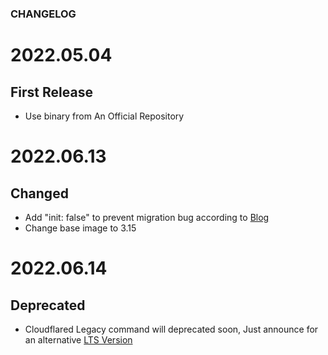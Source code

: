 ### CHANGELOG

# 2022.05.04
## First Release

- Use binary from An Official Repository 

# 2022.06.13
## Changed

- Add "init: false" to prevent migration bug according to [Blog](https://developers.home-assistant.io/blog/2022/05/12/s6-overlay-base-images/)
- Change base image to 3.15

# 2022.06.14
## Deprecated

- Cloudflared Legacy command will deprecated soon, Just announce for an alternative [LTS Version](https://github.com/racksync/hass-addons-cloudflared-tunnel-lts)